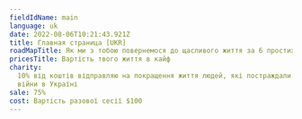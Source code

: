 ```yaml
---
fieldIdName: main
language: uk
date: 2022-08-06T10:21:43.921Z
title: Главная страница [UKR]
roadMapTitle: Як ми з тобою повернемося до щасливого життя за 6 простих кроків
pricesTitle: Вартість твого життя в кайф
charity:
  10% від коштів відправляю на покращення життя людей, які постраждали під час
  війни в Україні
sale: 75%
cost: Вартість разової сесії $100
---
```

